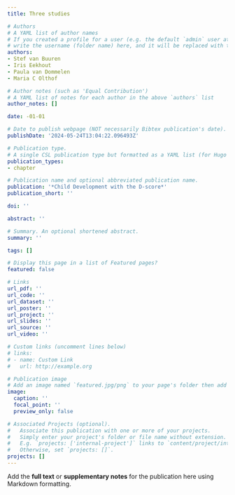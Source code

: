 ```yaml
---
title: Three studies

# Authors
# A YAML list of author names
# If you created a profile for a user (e.g. the default `admin` user at `content/authors/admin/`), 
# write the username (folder name) here, and it will be replaced with their full name and linked to their profile.
authors:
- Stef van Buuren
- Iris Eekhout
- Paula van Dommelen
- Maria C Olthof

# Author notes (such as 'Equal Contribution')
# A YAML list of notes for each author in the above `authors` list
author_notes: []

date: -01-01

# Date to publish webpage (NOT necessarily Bibtex publication's date).
publishDate: '2024-05-24T13:04:22.096493Z'

# Publication type.
# A single CSL publication type but formatted as a YAML list (for Hugo requirements).
publication_types:
- chapter

# Publication name and optional abbreviated publication name.
publication: '*Child Development with the D-score*'
publication_short: ''

doi: ''

abstract: ''

# Summary. An optional shortened abstract.
summary: ''

tags: []

# Display this page in a list of Featured pages?
featured: false

# Links
url_pdf: ''
url_code: ''
url_dataset: ''
url_poster: ''
url_project: ''
url_slides: ''
url_source: ''
url_video: ''

# Custom links (uncomment lines below)
# links:
# - name: Custom Link
#   url: http://example.org

# Publication image
# Add an image named `featured.jpg/png` to your page's folder then add a caption below.
image:
  caption: ''
  focal_point: ''
  preview_only: false

# Associated Projects (optional).
#   Associate this publication with one or more of your projects.
#   Simply enter your project's folder or file name without extension.
#   E.g. `projects: ['internal-project']` links to `content/project/internal-project/index.md`.
#   Otherwise, set `projects: []`.
projects: []
---
```


Add the **full text** or **supplementary notes** for the publication here using Markdown formatting.
